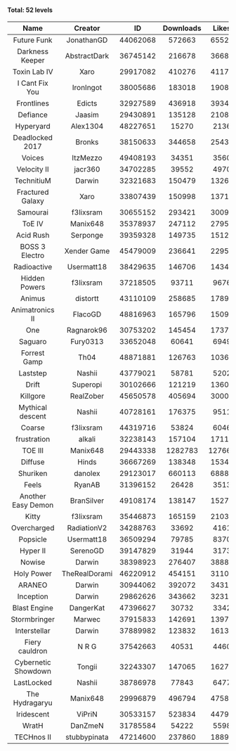 #### Total: 52 levels

| Name | Creator | ID | Downloads | Likes |
|:---:|:---:|:---:|:---:|:---:|
| Future Funk | JonathanGD | 44062068 | 572663 | 65526
| Darkness Keeper | AbstractDark | 36745142 | 216678 | 36682
| Toxin Lab IV | Xaro | 29917082 | 410276 | 41172
| I Cant Fix You | IronIngot | 38005686 | 183018 | 19082
| Frontlines | Edicts | 32927589 | 436918 | 39344
| Defiance | Jaasim | 29430891 | 135128 | 21087
| Hyperyard | Alex1304 | 48227651 | 15270 | 2136
| Deadlocked 2017 | Bronks | 38150633 | 344658 | 25433
| Voices | ItzMezzo | 49408193 | 34351 | 3560
| Velocity II | jacr360 | 34702285 | 39552 | 4970
| TechnitiuM | Darwin | 32321683 | 150479 | 13267
| Fractured Galaxy  | Xaro | 33807439 | 150998 | 13719
| Samourai | f3lixsram | 30655152 | 293421 | 30095
| ToE IV  | Manix648 | 35378937 | 247112 | 27954
| Acid Rush | Serponge | 39359328 | 149735 | 15128
| BOSS 3 Electro | Xender Game | 45479009 | 236641 | 22959
| Radioactive | Usermatt18 | 38429635 | 146706 | 14349
| Hidden Powers | f3lixsram | 37218505 | 93711 | 9676
| Animus | distortt | 43110109 | 258685 | 17896
| Animatronics II | FlacoGD | 48816963 | 165796 | 15091
| One | Ragnarok96 | 30753202 | 145454 | 17370
| Saguaro | Fury0313 | 33652048 | 60641 | 6949
| Forrest Gamp | Th04 | 48871881 | 126763 | 10361
| Laststep | Nashii | 43779021 | 58781 | 5202
| Drift | Superopi | 30102666 | 121219 | 13602
| Killgore | RealZober | 45650578 | 405694 | 30001
| Mythical descent | Nashii | 40728161 | 176375 | 9511
| Coarse | f3lixsram | 44319716 | 53824 | 6046
| frustration | alkali | 32238143 | 157104 | 17118
| TOE III | Manix648 | 29443338 | 1282783 | 127665
| Diffuse | Hinds | 36667269 | 138348 | 15346
| Shuriken | danolex | 29123017 | 660113 | 68880
| Feels | RyanAB | 31396152 | 26428 | 3513
| Another Easy Demon | BranSilver | 49108174 | 138147 | 15276
| Kitty | f3lixsram | 35446873 | 165159 | 21033
| Overcharged | RadiationV2 | 34288763 | 33692 | 4161
| Popsicle | Usermatt18 | 36509294 | 79785 | 8370
| Hyper II | SerenoGD | 39147829 | 31944 | 3173
| Nowise | Darwin | 38398923 | 276407 | 38889
| Holy Power | TheRealDorami | 46220912 | 454151 | 31109
| ARANEO | Darwin | 30944062 | 392072 | 34319
| Inception | Darwin | 29862626 | 343662 | 32313
| Blast Engine | DangerKat | 47396627 | 30732 | 3342
| Stormbringer | Marwec | 37915833 | 142691 | 13977
| Interstellar | Darwin | 37889982 | 123832 | 16136
| Fiery cauldron | N R G | 37542663 | 40531 | 4460
| Cybernetic Showdown  | Tongii | 32243307 | 147065 | 16279
| LastLocked | Nashii | 38786978 | 77843 | 6477
| The Hydragaryu | Manix648 | 29996879 | 496794 | 47586
| Iridescent | ViPriN | 30533157 | 523834 | 44799
| WratH | DanZmeN | 31785584 | 54222 | 5598
| TECHnos II | stubbypinata | 47214600 | 237860 | 18897
